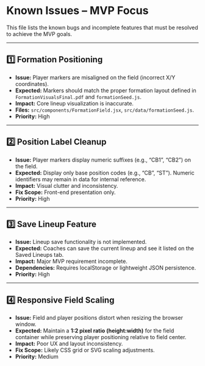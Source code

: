 # Known Issues – MVP Focus

This file lists the known bugs and incomplete features that must be resolved to achieve the MVP goals.

---

## 1️⃣ Formation Positioning
- **Issue:** Player markers are misaligned on the field (incorrect X/Y coordinates).  
- **Expected:** Markers should match the proper formation layout defined in `FormationVisualsFinal.pdf` and `formationSeed.js`.  
- **Impact:** Core lineup visualization is inaccurate.  
- **Files:** `src/components/FormationField.jsx`, `src/data/formationSeed.js`.  
- **Priority:** High

---

## 2️⃣ Position Label Cleanup
- **Issue:** Player markers display numeric suffixes (e.g., “CB1”, “CB2”) on the field.  
- **Expected:** Display only base position codes (e.g., “CB”, “ST”). Numeric identifiers may remain in data for internal reference.  
- **Impact:** Visual clutter and inconsistency.  
- **Fix Scope:** Front-end presentation only.  
- **Priority:** High

---

## 3️⃣ Save Lineup Feature
- **Issue:** Lineup save functionality is not implemented.  
- **Expected:** Coaches can save the current lineup and see it listed on the Saved Lineups tab.  
- **Impact:** Major MVP requirement incomplete.  
- **Dependencies:** Requires localStorage or lightweight JSON persistence.  
- **Priority:** High

---

## 4️⃣ Responsive Field Scaling
- **Issue:** Field and player positions distort when resizing the browser window.  
- **Expected:** Maintain a **1:2 pixel ratio (height:width)** for the field container while preserving player positioning relative to field center.  
- **Impact:** Poor UX and layout inconsistency.  
- **Fix Scope:** Likely CSS grid or SVG scaling adjustments.  
- **Priority:** Medium
